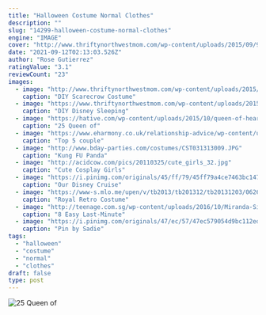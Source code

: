 ```yaml
---
title: "Halloween Costume Normal Clothes"
description: ""
slug: "14299-halloween-costume-normal-clothes"
engine: "IMAGE"
cover: "http://www.thriftynorthwestmom.com/wp-content/uploads/2015/09/9.17-Wearable-Halloween-Costume-Scarecrow.jpg"
date: "2021-09-12T02:13:03.526Z"
author: "Rose Gutierrez"
ratingValue: "3.1"
reviewCount: "23"
images:
  - image: "http://www.thriftynorthwestmom.com/wp-content/uploads/2015/09/9.17-Wearable-Halloween-Costume-Scarecrow.jpg"
    caption: "DIY Scarecrow Costume"
  - image: "https://www.thriftynorthwestmom.com/wp-content/uploads/2015/10/Sleeping-Beauty.jpg"
    caption: "DIY Disney Sleeping"
  - image: "https://hative.com/wp-content/uploads/2015/10/queen-of-hearts-costume-ideas/14-queen-of-hearts-costume-ideas-and-diy-tutorials.jpg"
    caption: "25 Queen of"
  - image: "https://www.eharmony.co.uk/relationship-advice/wp-content/uploads/2013/10/zombie-couple.png"
    caption: "Top 5 couple"
  - image: "http://www.bday-parties.com/costumes/CST031313009.JPG"
    caption: "Kung FU Panda"
  - image: "http://acidcow.com/pics/20110325/cute_girls_32.jpg"
    caption: "Cute Cosplay Girls"
  - image: "https://i.pinimg.com/originals/45/ff/79/45ff79a4ce7463bc1477f9b290772706.jpg"
    caption: "Our Disney Cruise"
  - image: "https://www-s.mlo.me/upen/v/tb2013/tb201312/tb20131203/06262a95-beb2-4aba-a390-e645424cf986.JPG"
    caption: "Royal Retro Costume"
  - image: "http://teenage.com.sg/wp-content/uploads/2016/10/Miranda-Sings-e1477325058934.jpg"
    caption: "8 Easy Last-Minute"
  - image: "https://i.pinimg.com/originals/47/ec/57/47ec579054d9bc112ed87815e20702a6.jpg"
    caption: "Pin by Sadie"
tags:
  - "halloween"
  - "costume"
  - "normal"
  - "clothes"
draft: false
type: post
---
```



![25 Queen of](https://hative.com/wp-content/uploads/2015/10/queen-of-hearts-costume-ideas/14-queen-of-hearts-costume-ideas-and-diy-tutorials.jpg "25 Queen of")


<!--inArticleAds-->

<!--galleryOne-->


<!--inArticleAds-->

<!--galleryTwo-->


<!--galleryThree-->

